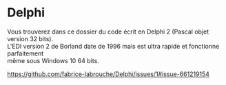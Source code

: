 # Delphi

Vous trouverez dans ce dossier du code écrit en Delphi 2 (Pascal objet version 32 bits).<br>
L'EDI version 2 de Borland date de 1996 mais est ultra rapide et fonctionne parfaitement<br>
même sous Windows 10 64 bits. 

https://github.com/fabrice-labrouche/Delphi/issues/1#issue-661219154
